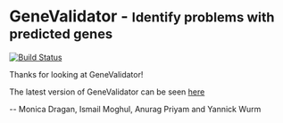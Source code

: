 # GeneValidator - <small> Identify problems with predicted genes </small>

[![Build Status](https://travis-ci.org/monicadragan/GeneValidator.svg?branch=alpha)](https://travis-ci.org/monicadragan/GeneValidator)

 
Thanks for looking at GeneValidator!

The latest version of GeneValidator can be seen [here](https://github.com/IsmailM/GeneValidator/)

-- Monica Dragan, Ismail Moghul, Anurag Priyam and Yannick Wurm 